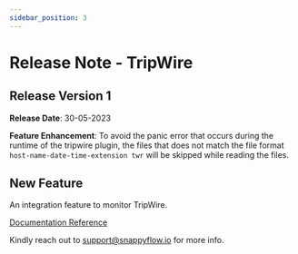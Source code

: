 ```yaml
---
sidebar_position: 3 
---
```

# Release Note - TripWire

## Release Version 1

**Release Date**: 30-05-2023

**Feature Enhancement**: To avoid the panic error that occurs during the runtime of the tripwire plugin, the files that does not match the file format `host-name-date-time-extension twr` will be skipped while reading the files.

## New Feature

An integration feature to monitor TripWire.

[Documentation Reference](/docs/Integrations/tripwire)

Kindly reach out to [support@snappyflow.io](mailto:support@snappyflow.io) for more info.
